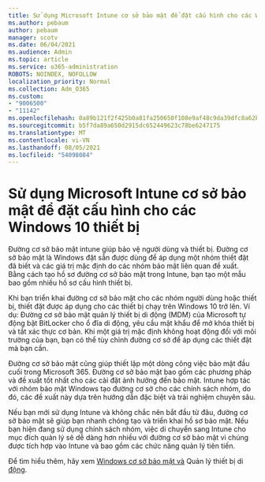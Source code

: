 ```yaml
---
title: Sử dụng Microsoft Intune cơ sở bảo mật để đặt cấu hình cho các Windows 10 thiết bị
ms.author: pebaum
author: pebaum
manager: scotv
ms.date: 06/04/2021
ms.audience: Admin
ms.topic: article
ms.service: o365-administration
ROBOTS: NOINDEX, NOFOLLOW
localization_priority: Normal
ms.collection: Adm_O365
ms.custom:
- "9006500"
- "11142"
ms.openlocfilehash: 0a89b121f2f425b0a81fa250650f108e9af48c9da39dfc8a62b07541d3a6c3dd
ms.sourcegitcommit: b5f7da89a650d2915dc652449623c78be6247175
ms.translationtype: MT
ms.contentlocale: vi-VN
ms.lasthandoff: 08/05/2021
ms.locfileid: "54098084"
---
```

# <a name="use-microsoft-intune-security-baselines-to-configure-windows-10-devices"></a>Sử dụng Microsoft Intune cơ sở bảo mật để đặt cấu hình cho các Windows 10 thiết bị

Đường cơ sở bảo mật intune giúp bảo vệ người dùng và thiết bị. Đường cơ sở bảo mật là Windows đặt sẵn được dùng để áp dụng một nhóm thiết đặt đã biết và các giá trị mặc định do các nhóm bảo mật liên quan đề xuất. Bằng cách tạo hồ sơ đường cơ sở bảo mật trong Intune, bạn tạo một mẫu bao gồm nhiều hồ sơ cấu hình thiết bị.

Khi bạn triển khai đường cơ sở bảo mật cho các nhóm người dùng hoặc thiết bị, thiết đặt được áp dụng cho các thiết bị chạy trên Windows 10 trở lên. Ví dụ: Đường cơ sở bảo mật quản lý thiết bị di động (MDM) của Microsoft tự động bật BitLocker cho ổ đĩa di động, yêu cầu mật khẩu để mở khóa thiết bị và tắt xác thực cơ bản. Khi một giá trị mặc định không hoạt động đối với môi trường của bạn, bạn có thể tùy chỉnh đường cơ sở để áp dụng các thiết đặt mà bạn cần.

Đường cơ sở bảo mật cũng giúp thiết lập một dòng công việc bảo mật đầu cuối trong Microsoft 365. Đường cơ sở bảo mật bao gồm các phương pháp và đề xuất tốt nhất cho các cài đặt ảnh hưởng đến bảo mật. Intune hợp tác với nhóm bảo mật Windows tạo đường cơ sở cho các chính sách nhóm, do đó, các đề xuất này dựa trên hướng dẫn đặc biệt và trải nghiệm chuyên sâu.

Nếu bạn mới sử dụng Intune và không chắc nên bắt đầu từ đâu, đường cơ sở bảo mật sẽ giúp bạn nhanh chóng tạo và triển khai hồ sơ bảo mật. Nếu bạn hiện đang sử dụng chính sách nhóm, việc di chuyển sang Intune cho mục đích quản lý sẽ dễ dàng hơn nhiều với đường cơ sở bảo mật vì chúng được tích hợp vào Intune và bao gồm các chức năng quản lý tiên tiến.

Để tìm hiểu thêm, hãy xem [Windows cơ sở bảo mật và](/windows/security/threat-protection/windows-security-baselines) Quản lý thiết bị di [động](/windows/client-management/mdm/).

